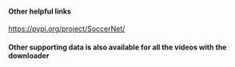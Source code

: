 #### Other helpful links

https://pypi.org/project/SoccerNet/

#### Other supporting data is also available for all the videos with the downloader